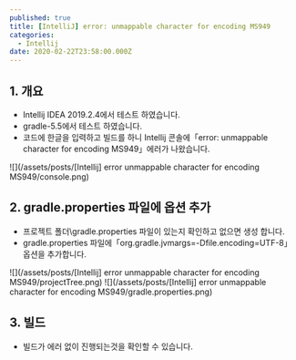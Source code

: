 ```yaml
---
published: true
title: [IntelliJ] error: unmappable character for encoding MS949
categories:
  - Intellij
date: 2020-02-22T23:58:00.000Z
---
```


## 1. 개요
 * Intellij IDEA 2019.2.4에서 테스트 하였습니다.
 * gradle-5.5에서 테스트 하였습니다.
 * 코드에 한글을 입력하고 빌드를 하니 Intellij 콘솔에「error: unmappable character for encoding MS949」에러가 나왔습니다.
 
![](/assets/posts/[Intellij] error unmappable character for encoding MS949/console.png)
 
## 2. gradle.properties 파일에 옵션 추가
 * 프로젝트 폴더\gradle.properties 파일이 있는지 확인하고 없으면 생성 합니다.
 * gradle.properties 파일에「org.gradle.jvmargs=-Dfile.encoding=UTF-8」옵션을 추가합니다.
 
![](/assets/posts/[Intellij] error unmappable character for encoding MS949/projectTree.png)
![](/assets/posts/[Intellij] error unmappable character for encoding MS949/gradle.properties.png)

## 3. 빌드
 * 빌드가 에러 없이 진행되는것을 확인할 수 있습니다.